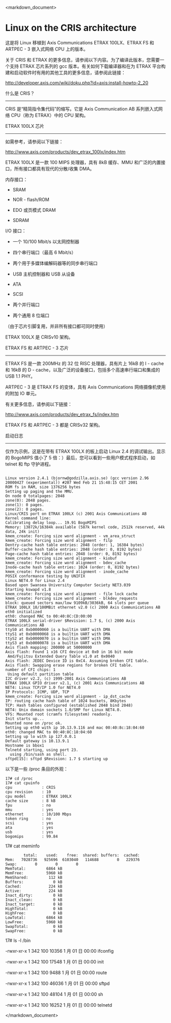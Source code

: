 <markdown_document>

# Linux on the CRIS architecture

这是将 Linux 移植到 Axis Communications ETRAX 100LX、ETRAX FS 和 ARTPEC - 3 嵌入式网络 CPU 上的版本。

关于 CRIS 和 ETRAX 的更多信息，请参阅以下内容。为了编译此版本，您需要一个支持 ETRAX 芯片系列的 gcc 版本。有关如何下载编译器和在为 ETRAX 平台构建和启动软件时有用的其他工具的更多信息，请参阅此链接：

http://developer.axis.com/wiki/doku.php?id=axis:install-howto-2_20

什么是 CRIS？

--------------

CRIS 是“精简指令集代码”的缩写。它是 Axis Communication AB 系列嵌入式网络 CPU（称为 ETRAX）中的 CPU 架构。

ETRAX 100LX 芯片

--------------------

如需参考，请参阅以下链接：

http://www.axis.com/products/dev_etrax_100lx/index.htm

ETRAX 100LX 是一款 100 MIPS 处理器，具有 8kB 缓存、MMU 和广泛的内置接口，所有接口都具有现代的分散/收集 DMA。

内存接口：

- SRAM

- NOR - flash/ROM

- EDO 或页模式 DRAM

- SDRAM

I/O 接口：

- 一个 10/100 Mbit/s 以太网控制器

- 四个串行端口（最高 6 Mbit/s）

- 两个用于多媒体编解码器等的同步串行端口

- USB 主机控制器和 USB 从设备

- ATA

- SCSI

- 两个并行端口

- 两个通用 8 位端口

（由于芯片引脚复用，并非所有接口都可同时使用）

ETRAX 100LX 是 CRISv10 架构。

ETRAX FS 和 ARTPEC - 3 芯片

-------------------------------

ETRAX FS 是一款 200MHz 的 32 位 RISC 处理器，具有片上 16kB 的 I - cache 和 16kB 的 D - cache，以及广泛的设备接口，包括多个高速串行端口和集成的 USB 1.1 PHY。

ARTPEC - 3 是 ETRAX FS 的变体，具有 Axis Communications 网络摄像机使用的附加 IO 单元。

有关更多信息，请参阅以下链接：

http://www.axis.com/products/dev_etrax_fs/index.htm

ETRAX FS 和 ARTPEC - 3 都是 CRISv32 架构。

启动日志

-------

仅作为示例，这是在带有 ETRAX 100LX 的板上启动 Linux 2.4 的调试输出。显示的 BogoMIPS 值小了 5 倍：）最后，您可以看到一些用户模式程序启动，如 telnet 和 ftp 守护进程。

```

Linux version 2.4.1 (bjornw@godzilla.axis.se) (gcc version 2.96 20000427 (experimental)) #207 Wed Feb 21 15:48:15 CET 2001
ROM fs in RAM, size 1376256 bytes
Setting up paging and the MMU.
On node 0 totalpages: 2048
zone(0): 2048 pages.
zone(1): 0 pages.
zone(2): 0 pages.
Linux/CRIS port on ETRAX 100LX (c) 2001 Axis Communications AB
Kernel command line: 
Calibrating delay loop... 19.91 BogoMIPS
Memory: 13872k/16384k available (587k kernel code, 2512k reserved, 44k data, 24k init)
kmem_create: Forcing size word alignment - vm_area_struct
kmem_create: Forcing size word alignment - filp
Dentry-cache hash table entries: 2048 (order: 1, 16384 bytes)
Buffer-cache hash table entries: 2048 (order: 0, 8192 bytes)
Page-cache hash table entries: 2048 (order: 0, 8192 bytes)
kmem_create: Forcing size word alignment - kiobuf
kmem_create: Forcing size word alignment - bdev_cache
Inode-cache hash table entries: 1024 (order: 0, 8192 bytes)
kmem_create: Forcing size word alignment - inode_cache
POSIX conformance testing by UNIFIX
Linux NET4.0 for Linux 2.4
Based upon Swansea University Computer Society NET3.039
Starting kswapd v1.8
kmem_create: Forcing size word alignment - file lock cache
kmem_create: Forcing size word alignment - blkdev_requests
block: queued sectors max/low 9109kB/3036kB, 64 slots per queue
ETRAX 100LX 10/100MBit ethernet v2.0 (c) 2000 Axis Communications AB
eth0 initialized
eth0: changed MAC to 00:40:8C:CD:00:00
ETRAX 100LX serial-driver $Revision: 1.7 $, (c) 2000 Axis Communications AB
ttyS0 at 0xb0000060 is a builtin UART with DMA
ttyS1 at 0xb0000068 is a builtin UART with DMA
ttyS2 at 0xb0000070 is a builtin UART with DMA
ttyS3 at 0xb0000078 is a builtin UART with DMA
Axis flash mapping: 200000 at 50000000
Axis flash: Found 1 x16 CFI device at 0x0 in 16 bit mode
 Amd/Fujitsu Extended Query Table v1.0 at 0x0040
Axis flash: JEDEC Device ID is 0xC4. Assuming broken CFI table.
Axis flash: Swapping erase regions for broken CFI table.
number of CFI chips: 1
 Using default partition table
I2C driver v2.2, (c) 1999-2001 Axis Communications AB
ETRAX 100LX GPIO driver v2.1, (c) 2001 Axis Communications AB
NET4: Linux TCP/IP 1.0 for NET4.0
IP Protocols: ICMP, UDP, TCP
kmem_create: Forcing size word alignment - ip_dst_cache
IP: routing cache hash table of 1024 buckets, 8Kbytes
TCP: Hash tables configured (established 2048 bind 2048)
NET4: Unix domain sockets 1.0/SMP for Linux NET4.0.
VFS: Mounted root (cramfs filesystem) readonly.
Init starts up...
Mounted none on /proc ok.
Setting up eth0 with ip 10.13.9.116 and mac 00:40:8c:18:04:60
eth0: changed MAC to 00:40:8C:18:04:60
Setting up lo with ip 127.0.0.1
Default gateway is 10.13.9.1
Hostname is bbox1
Telnetd starting, using port 23.
  using /bin/sash as shell.
sftpd[15]: sftpd $Revision: 1.7 $ starting up
```

以下是一些 /proc 条目的外观：

```
17# cd /proc
17# cat cpuinfo
cpu             : CRIS
cpu revision    : 10
cpu model       : ETRAX 100LX
cache size      : 8 kB
fpu             : no
mmu             : yes
ethernet        : 10/100 Mbps
token ring      : no
scsi            : yes
ata             : yes
usb             : yes
bogomips        : 99.84
```

17# cat meminfo

```
        total:    used:    free:  shared: buffers:  cached:
Mem:   7028736   925696  6103040   114688        0   229376
Swap:        0        0        0
MemTotal:         6864 kB
MemFree:          5960 kB
MemShared:         112 kB
Buffers:             0 kB
Cached:            224 kB
Active:            224 kB
Inact_dirty:         0 kB
Inact_clean:         0 kB
Inact_target:        0 kB
HighTotal:           0 kB
HighFree:            0 kB
LowTotal:         6864 kB
LowFree:          5960 kB
SwapTotal:           0 kB
SwapFree:            0 kB
```
17# ls -l /bin

-rwxr-xr-x 1 342 100 10356 1 月 01 日 00:00 ifconfig

-rwxr-xr-x 1 342 100 17548 1 月 01 日 00:00 init

-rwxr-xr-x 1 342 100 9488 1 月 01 日 00:00 route

-rwxr-xr-x 1 342 100 46036 1 月 01 日 00:00 sftpd

-rwxr-xr-x 1 342 100 48104 1 月 01 日 00:00 sh

-rwxr-xr-x 1 342 100 16252 1 月 01 日 00:00 telnetd

</markdown_document>